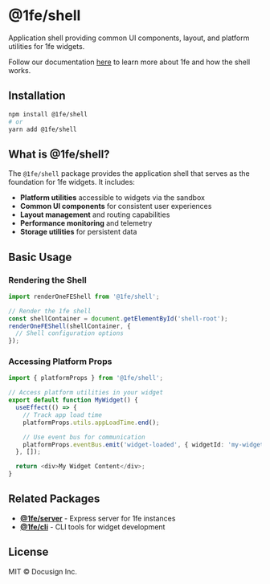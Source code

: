 # @1fe/shell

Application shell providing common UI components, layout, and platform utilities for 1fe widgets.

Follow our documentation [here](https://1fe.com/start-here/) to learn more about 1fe and how the shell works.

## Installation

```bash
npm install @1fe/shell
# or
yarn add @1fe/shell
```

## What is @1fe/shell?

The `@1fe/shell` package provides the application shell that serves as the foundation for 1fe widgets. It includes:

- **Platform utilities** accessible to widgets via the sandbox
- **Common UI components** for consistent user experiences
- **Layout management** and routing capabilities
- **Performance monitoring** and telemetry
- **Storage utilities** for persistent data

## Basic Usage

### Rendering the Shell

```typescript
import renderOneFEShell from '@1fe/shell';

// Render the 1fe shell
const shellContainer = document.getElementById('shell-root');
renderOneFEShell(shellContainer, {
  // Shell configuration options
});
```

### Accessing Platform Props

```typescript
import { platformProps } from '@1fe/shell';

// Access platform utilities in your widget
export default function MyWidget() {
  useEffect(() => {
    // Track app load time
    platformProps.utils.appLoadTime.end();

    // Use event bus for communication
    platformProps.eventBus.emit('widget-loaded', { widgetId: 'my-widget' });
  }, []);

  return <div>My Widget Content</div>;
}
```

## Related Packages

- **[@1fe/server](https://www.npmjs.com/package/@1fe/server)** - Express server for 1fe instances
- **[@1fe/cli](https://www.npmjs.com/package/@1fe/cli)** - CLI tools for widget development

## License

MIT © Docusign Inc.
